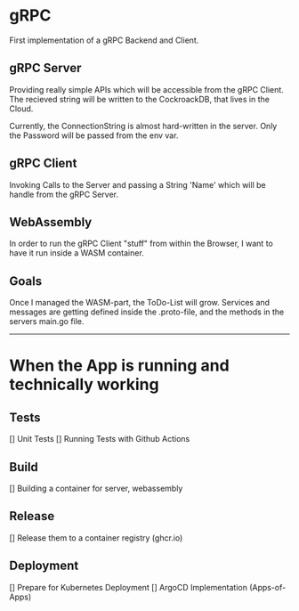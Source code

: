 # gRPC

First implementation of a gRPC Backend and Client.

## gRPC Server
Providing really simple APIs which will be accessible from the gRPC Client.
The recieved string will be written to the CockroackDB, that lives in the Cloud.

Currently, the ConnectionString is almost hard-written in the server. Only the Password will be passed from the env var.

## gRPC Client
Invoking Calls to the Server and passing a String 'Name' which will be handle from the gRPC Server.

## WebAssembly
In order to run the gRPC Client "stuff" from within the Browser, I want to have it run inside a WASM container.

## Goals
Once I managed the WASM-part, the ToDo-List will grow. 
Services and messages are getting defined inside the .proto-file, and the methods in the servers main.go file.


---

# When the App is running and technically working

## Tests
[] Unit Tests
[] Running Tests with Github Actions

## Build
[] Building a container for server, webassembly

## Release 
[] Release them to a container registry (ghcr.io)

## Deployment
[] Prepare for Kubernetes Deployment
[] ArgoCD Implementation (Apps-of-Apps)